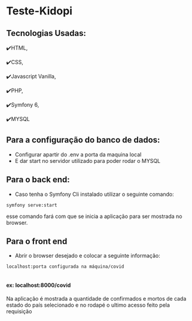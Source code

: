 # Teste-Kidopi

## Tecnologias Usadas:


:heavy_check_mark:HTML,

:heavy_check_mark:CSS,

:heavy_check_mark:Javascript Vanilla,

:heavy_check_mark:PHP,

:heavy_check_mark:Symfony 6,

:heavy_check_mark:MYSQL

## Para a configuração do banco de dados:

 - Configurar apartir do .env a porta da maquina local
 - E dar start no servidor utilizado para poder rodar o MYSQL


## Para o back end:

- Caso tenha o Symfony Cli instalado utilizar o seguinte comando:

```
symfony serve:start

```
esse comando fará com que se inicia a aplicação para ser mostrada no browser.


## Para o front end

- Abrir o browser desejado e colocar a seguinte informação:

```
localhost:porta configurada na máquina/covid


```
#### ex: localhost:8000/covid


Na aplicação é mostrada a quantidade de confirmados e mortos de cada estado do país selecionado e no rodapé o ultimo acesso feito pela requisição




